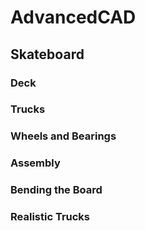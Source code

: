 # AdvancedCAD

## Skateboard

### Deck

### Trucks

### Wheels and Bearings

### Assembly

### Bending the Board

### Realistic Trucks
